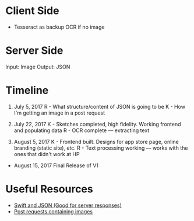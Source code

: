 # Client Side
* Tesseract as backup OCR if no image

# Server Side
Input: Image
Output: JSON

# Timeline
1. July 5, 2017
R - What structure/content of JSON is going to be
K - How I'm getting an image in a post request

2. July 22, 2017
K - Sketches completed, high fidelity. Working frontend and populating data
R - OCR complete — extracting text

3. August 5, 2017
K - Frontend built. Designs for app store page, online branding (static site), etc.
R - Text processing working — works with the ones that didn't work at HP

- August 15, 2017
Final Release of V1

# Useful Resources
* [Swift and JSON (Good for server responses)](http://benscheirman.com/2017/06/ultimate-guide-to-json-parsing-with-swift-4/?utm_campaign=iOS%2BDev%2BWeekly&utm_medium=email&utm_source=iOS_Dev_Weekly_Issue_306)
* [Post requests containing images](https://stackoverflow.com/questions/41032678/upload-image-to-server-swift-3)
